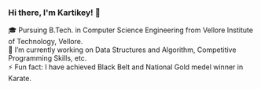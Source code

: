 ### Hi there, I'm Kartikey! 👋

<!--
**kartikeymatolia/kartikeymatolia** is a ✨ _special_ ✨ repository because its `README.md` (this file) appears on your GitHub profile.

Here are some ideas to get you started:

- 🌱 I’m currently learning ...
- 👯 I’m looking to collaborate on ...
- 🤔 I’m looking for help with ...
- 💬 Ask me about ...
- 📫 How to reach me: ...
- 😄 Pronouns: ...
- 
-->
🎓 Pursuing B.Tech. in Computer Science Engineering from Vellore Institute of Technology, Vellore.<br>
🔭 I’m currently working on Data Structures and Algorithm, Competitive Programming Skills, etc.<br>
⚡ Fun fact: I have achieved Black Belt and National Gold medel winner in Karate.
